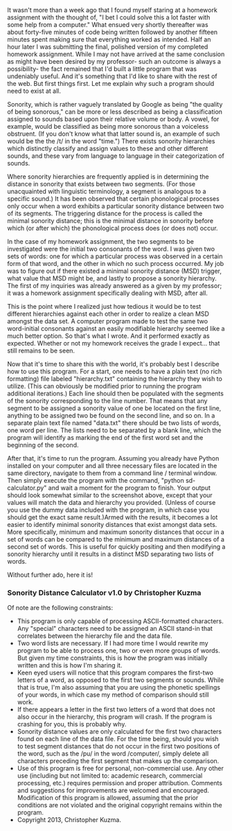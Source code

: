It wasn't more than a week ago that I found myself staring at a homework assignment with the thought of, "I bet I could solve this a lot faster with some help from a computer." What ensued very shortly thereafter was about forty-five minutes of code being written followed by another fifteen minutes spent making sure that everything worked as intended. Half an hour later I was submitting the final, polished version of my completed homework assignment. While I may not have arrived at the same conclusion as might have been desired by my professor- such an outcome is always a possibility- the fact remained that I'd built a little program that was undeniably useful. And it's something that I'd like to share with the rest of the web. But first things first. Let me explain why such a program should need to exist at all.

Sonority, which is rather vaguely translated by Google as being "the quality of being sonorous," can be more or less described as being a classification assigned to sounds based upon their relative volume or body. A vowel, for example, would be classified as being more sonorous than a voiceless obstruent. (If you don't know what that latter sound is, an example of such would be the the /t/ in the word "time.") There exists sonority hierarchies which distinctly classify and assign values to these and other different sounds, and these vary from language to language in their categorization of sounds.

Where sonority hierarchies are frequently applied is in determining the distance in sonority that exists between two segments. (For those unacquainted with linguistic terminology, a segment is analogous to a specific sound.) It has been observed that certain phonological processes only occur when a word exhibits a particular sonority distance between two of its segments. The triggering distance for the process is called the minimal sonority distance; this is the minimal distance in sonority before which (or after which) the phonological process does (or does not) occur.

In the case of my homework assignment, the two segments to be investigated were the initial two consonants of the word. I was given two sets of words: one for which a particular process was observed in a certain form of that word, and the other in which no such process occurred. My job was to figure out if there existed a minimal sonority distance (MSD) trigger, what value that MSD might be, and lastly to propose a sonority hierarchy. The first of my inquiries was already answered as a given by my professor; it was a homework assignment specifically dealing with MSD, after all.

This is the point where I realized just how tedious it would be to test different hierarchies against each other in order to realize a clean MSD amongst the data set. A computer program made to test the same two word-initial consonants against an easily modifiable hierarchy seemed like a much better option. So that's what I wrote. And it performed exactly as expected. Whether or not my homework receives the grade I expect... that still remains to be seen.

Now that it's time to share this with the world, it's probably best I describe how to use this program. For a start, one needs to have a plain text (no rich formatting) file labeled "hierarchy.txt" containing the hierarchy they wish to utilize. (This can obviously be modified prior to running the program additional iterations.) Each line should then be populated with the segments of the sonority corresponding to the line number. That means that any segment to be assigned a sonority value of one be located on the first line, anything to be assigned two be found on the second line, and so on. In a separate plain text file named "data.txt" there should be two lists of words, one word per line. The lists need to be separated by a blank line, which the program will identify as marking the end of the first word set and the beginning of the second.

After that, it's time to run the program. Assuming you already have Python installed on your computer and all three necessary files are located in the same directory, navigate to them from a command line / terminal window. Then simply execute the program with the command, "python sd-calculator.py" and wait a moment for the program to finish. Your output should look somewhat similar to the screenshot above, except that your values will match the data and hierarchy you provided. (Unless of course you use the dummy data included with the program, in which case you should get the exact same result.)Armed with the results, it becomes a lot easier to identify minimal sonority distances that exist amongst data sets. More specifically, minimum and maximum sonority distances that occur in a set of words can be compared to the minimum and maximum distances of a second set of words. This is useful for quickly positing and then modifying a sonority hierarchy until it results in a distinct MSD separating two lists of words.

Without further ado, here it is!

### Sonority Distance Calculator v1.0 by Christopher Kuzma
Of note are the following constraints:
- This program is only capable of processing ASCII-formatted characters. Any "special" characters need to be assigned an ASCII stand-in that correlates between the hierarchy file and the data file.
- Two word lists are necessary. If I had more time I would rewrite my program to be able to process one, two or even more groups of words. But given my time constraints, this is how the program was initially written and this is how I'm sharing it.
- Keen eyed users will notice that this program compares the first-two letters of a word, as opposed to the first two segments or sounds. While that is true, I'm also assuming that you are using the phonetic spellings of your words, in which case my method of comparison should still work.
- If there appears a letter in the first two letters of a word that does not also occur in the hierarchy, this program will crash. If the program is crashing for you, this is probably why.
- Sonority distance values are only calculated for the first two characters found on each line of the data file. For the time being, should you wish to test segment distances that do not occur in the first two positions of the word, such as the /pu/ in the word /computer/, simply delete all characters preceding the first segment that makes up the comparison.
- Use of this program is free for personal, non-commercial use. Any other use (including but not limited to: academic research, commercial processing, etc.) requires permission and proper attribution. Comments and suggestions for improvements are welcomed and encouraged. Modification of this program is allowed, assuming that the prior conditions are not violated and the original copyright remains within the program. 
- Copyright 2013, Christopher Kuzma.